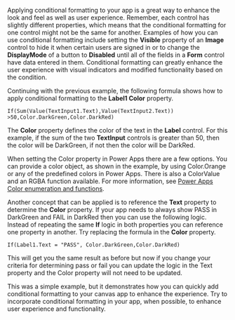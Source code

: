 Applying conditional formatting to your app is a great way to enhance
the look and feel as well as user experience. Remember, each control
has slightly different properties, which means that the conditional formatting
for one control might not be the same for another. Examples of how you
can use conditional formatting include setting the **Visible** property of
an **Image** control to hide it when certain users are signed in or to
change the **DisplayMode** of a button to **Disabled** until all of the
fields in a **Form** control have data entered in them. Conditional
formatting can greatly enhance the user experience with visual
indicators and modified functionality based on the condition.

Continuing with the previous example, the following formula shows how to apply
conditional formatting to the **Label1 Color** property.

```
If(Sum(Value(TextInput1.Text),Value(TextInput2.Text)) >50,Color.DarkGreen,Color.DarkRed)
```

The **Color** property defines the color of the text in the **Label**
control. For this example, if the sum of the two **TextInput** controls
is greater than 50, then the color will be DarkGreen, if not then the
color will be DarkRed.

When setting the Color property in Power Apps there are a few options.
You can provide a color object, as shown in the example, by using
Color.Orange or any of the predefined colors in Power Apps. There is also
a ColorValue and an RGBA function available. For more information, see
[Power Apps Color enumeration and functions](https://docs.microsoft.com/powerapps/maker/canvas-apps/functions/function-colors).

Another concept that can be applied is to reference the **Text**
property to determine the **Color** property. If your app needs to
always show PASS in DarkGreen and FAIL in DarkRed then you can use the
following logic. Instead of repeating the same **If** logic in both
properties you can reference one property in another. Try replacing the
formula in the **Color** property.

```
If(Label1.Text = "PASS", Color.DarkGreen,Color.DarkRed)
```

This will get you the same result as before but now if you change your
criteria for determining pass or fail you can update the logic in the
Text property and the Color property will not need to be updated.

This was a simple example, but it demonstrates how you can quickly
add conditional formatting to your canvas app to enhance the experience.
Try to incorporate conditional formatting in your app, when possible, to
enhance user experience and functionality.
